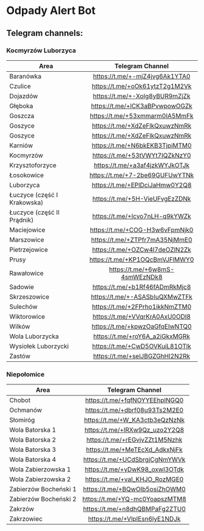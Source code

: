 # Odpady Alert Bot

## Telegram channels:

### Kocmyrzów Luborzyca

| Area                        |        Telegram Channel        |
| --------------------------- | :----------------------------: |
| Baranówka                   | https://t.me/+-mjZ4jvg6Ak1YTA0 |
| Czulice                     | https://t.me/+oOk61ytzT2g1M2Vk |
| Dojazdów                    | https://t.me/+-XoIg8yBUR9mZjZk |
| Głęboka                     | https://t.me/+lCK3aBPvwpowOGZk |
| Goszcza                     | https://t.me/+53xmmarm0IA5MmFk |
| Goszyce                     | https://t.me/+XdZeFlkQxuwzNmRk |
| Goszyce                     | https://t.me/+XdZeFlkQxuwzNmRk |
| Karniów                     | https://t.me/+N6bkEKB3TjpiMTM0 |
| Kocmyrzów                   | https://t.me/+53tVWYt7IQZkNzY0 |
| Krzysztoforzyce             | https://t.me/+a3af4jzkWYJkOTJk |
| Łosokowice                  | https://t.me/+7-2be69GUFUwYTNk |
| Luborzyca                   | https://t.me/+EPlDciJaHmw0Y2Q8 |
| Łuczyce (część I Krakowska) | https://t.me/+5H-VieUFvgEzZDNk |
| Łuczyce (część II Prądnik)  | https://t.me/+Icvo7nLH-q9kYWZk |
| Maciejowice                 | https://t.me/+COG-H3w6vFpmNjk0 |
| Marszowice                  | https://t.me/+ZTPfr7mA35NjMmE0 |
| Pietrzejowice               | https://t.me/+OZCw4l7deOZlN2Zk |
| Prusy                       | https://t.me/+KP1OQcBmVJFlMWY0 |
| Rawałowice                  | https://t.me/+6w8mS-4smWEzNDk8 |
| Sadowie                     | https://t.me/+b1Rf46fADmRkMjc8 |
| Skrzeszowice                | https://t.me/+-ASASbIuQXMwZTFk |
| Sulechów                    | https://t.me/+2FPrho1ikkNmZTM0 |
| Wiktorowice                 | https://t.me/+VVqrKrA0AxU0ODI8 |
| Wilków                      | https://t.me/+kpwzOaGfqEIwNTQ0 |
| Wola Luborzycka             | https://t.me/+roY6A_a2iGkxMGRk |
| Wysiołek Luborzycki         | https://t.me/+CwD5OVKuiL81OTlk |
| Zastów                      | https://t.me/+selJBGZGhHI2N2Rk |

### Niepołomice

| Area                  |        Telegram Channel        |
| --------------------- | :----------------------------: |
| Chobot                | https://t.me/+fqfNOYYEEhplNGQ0 |
| Ochmanów              | https://t.me/+dbrf08u93Ts2M2E0 |
| Słomiróg              | https://t.me/+W_KA3ctb3eQzNzNk |
| Wola Batorska 1       | https://t.me/+lRXw9Qz_uzo2Y2Q8 |
| Wola Batorska 2       | https://t.me/+rEGvjvZZt1M5Nzhk |
| Wola Batorska 3       | https://t.me/+MeTEcXd_AdkxNjFk |
| Wola Batorska 4       | https://t.me/+UCdSbrgjCgNmYWVk |
| Wola Zabierzowska 1   | https://t.me/+yDwK98_oxwI3OTdk |
| Wola Zabierzowska 2   | https://t.me/+vaI_KHJO_RozMGE0 |
| Zabierzów Bocheński 1 | https://t.me/+BQwOIb5osiZhOWM0 |
| Zabierzów Bocheński 2 | https://t.me/+YQ-mc0YoapszMTM8 |
| Zakrzów               | https://t.me/+n8dhQBMPaFg2ZTU0 |
| Zakrzowiec            | https://t.me/+VlpIEsn6lyE1NDJk |
